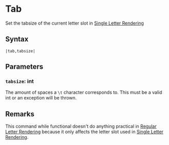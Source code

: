 # Tab

Set the tabsize of the current letter slot in [Single Letter Rendering](../../Letter%20Rendering%20Methods/Single%20Letter%20Rendering.md)

## Syntax

````
|tab,tabsize|
````

## Parameters

### `tabsize`: int

The amount of spaces a `\t` character corresponds to. This must be a valid int or an exception will be thrown.

## Remarks

This command while functional doesn't do anything practical in [Regular Letter Rendering](../../Letter%20Rendering%20Methods/Regular%20Letter%20Rendering.md) because it only affects the letter slot used in [Single Letter Rendering](../../Letter%20Rendering%20Methods/Single%20Letter%20Rendering.md).
